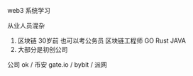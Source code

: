 web3 系统学习

从业人员混杂 

1. 区块链 30岁前 也可以考公务员 区块链工程师 GO Rust JAVA
2. 大部分是初创公司

公司
ok / 币安
gate.io / bybit / 派网